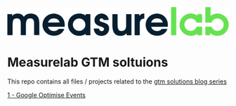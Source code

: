 ![Measurelab logo](/measurelab_black.png)
# Measurelab GTM soltuions

This repo contains all files / projects related to the [gtm solutions blog series](https://www.measurelab.co.uk/blog/tag/gtm-solutions-corner/)

[1 - Google Optimise Events](/google_optimize_events-master)
